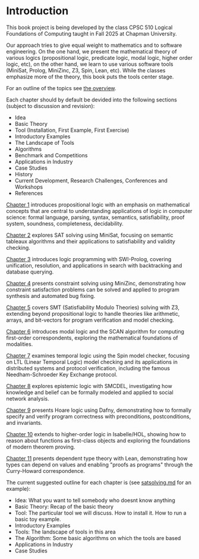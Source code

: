 # Introduction

This book project is being developed by the class CPSC 510 Logical Foundations of Computing taught in Fall 2025 at Chapman University. 

Our approach tries to give equal weight to mathematics and to software engineering. On the one hand, we present the mathematical theory of various logics (propositional logic, predicate logic, modal logic, higher order logic, etc), on the other hand, we learn to use various software tools (MiniSat, Prolog, MiniZinc, Z3, Spin, Lean, etc). While the classes emphasize more of the theory, this book puts the tools center stage.

For an outline of the topics see [the overview](overview.md).

Each chapter should by default be devided into the following sections (subject to discussion and revision):
- Idea
- Basic Theory
- Tool (Installation, First Example, First Exercise)
- Introductory Examples
- The Landscape of Tools
- Algorithms
- Benchmark and Competitions
- Applications in Industry
- Case Studies
- History
- Current Development, Research Challenges, Conferences and Workshops
- References

[Chapter 1](content/1-propositional-logic.md) introduces propositional logic with an emphasis on mathematical concepts that are central to understanding applications of logic in computer science: formal language, parsing, syntax, semantics, satisfiability, proof system, soundness, completeness, decidability.

[Chapter 2](content/2-satsolving.md) explores SAT solving using MiniSat, focusing on semantic tableaux algorithms and their applications to satisfiability and validity checking.

[Chapter 3](content/3-logic-programming.md) introduces logic programming with SWI-Prolog, covering unification, resolution, and applications in search with backtracking and database querying.

[Chapter 4](content/4-constraint-solving.md) presents constraint solving using MiniZinc, demonstrating how constraint satisfaction problems can be solved and applied to program synthesis and automated bug fixing.

[Chapter 5](content/5-smt-solving.md) covers SMT (Satisfiability Modulo Theories) solving with Z3, extending beyond propositional logic to handle theories like arithmetic, arrays, and bit-vectors for program verification and model checking.

[Chapter 6](content/6-modal-logic.md) introduces modal logic and the SCAN algorithm for computing first-order correspondents, exploring the mathematical foundations of modalities.

[Chapter 7](content/7-temporal-logic.md) examines temporal logic using the Spin model checker, focusing on LTL (Linear Temporal Logic) model checking and its applications in distributed systems and protocol verification, including the famous Needham-Schroeder Key Exchange protocol.

[Chapter 8](content/8-epistemic-logic.md) explores epistemic logic with SMCDEL, investigating how knowledge and belief can be formally modeled and applied to social network analysis.

[Chapter 9](content/9-hoare-logic.md) presents Hoare logic using Dafny, demonstrating how to formally specify and verify program correctness with preconditions, postconditions, and invariants.

[Chapter 10](content/10-higher-order-logic.md) extends to higher-order logic in Isabelle/HOL, showing how to reason about functions as first-class objects and exploring the foundations of modern theorem proving.

[Chapter 11](content/11-dependent-types.md) presents dependent type theory with Lean, demonstrating how types can depend on values and enabling "proofs as programs" through the Curry-Howard correspondence.

The current suggested outline for each chapter is (see [satsolving.md](content/2-satsolving.md2-) for an example):

- Idea: What you want to tell somebody who doesnt know anything
- Basic Theory: Recap of the basic theory
- Tool: The particular tool we will discuss. How to install it. How to run a basic toy example.
- Introductory Examples
- Tools: The landscape of tools in this area
- The Algorithm: Some basic algorithms on which the tools are based
- Applications in Industry
- Case Studies



